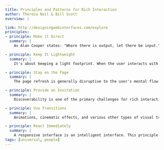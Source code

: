 ```yaml
---
title: Principles and Patterns for Rich Interaction
author: Theresa Neil & Bill Scott
overview: |

link: http://designingwebinterfaces.com/explore
principles:
- principle: Make it Direct
  summary: |
    As Alan Cooper states: "Where there is output, let there be input." This is the principle of direct manipulation. For example, instead of going to a separate page to edit content it can be done inline, directly in the context of the page.

- principle: Keep It Lightweight
  summary: |
    It's about keeping a light footprint. When the user interacts with the application it should be in a way that causes the least amount of physical and mental effort. A primary way to create a light footprint is through the use of Contextual Tools.

- principle: Stay on the Page
  summary: |
    The page refresh is generally disruptive to the user's mental flow. The default on the web is to go from page-to-page for every action. Now that we are no longer bound by those technical limitations, we can decide when to keep the user on the page and in the flow.

- principle: Provide an Invitation
  summary: |
    Discoverability is one of the primary challenges for rich interaction on the Web. A feature is useless if users don't discover it. A key way to improve discoverability is to provide invitations. Invitations cue the user to the next level of interaction.

- principle: Use Transitions
  summary: |
    Animations, cinematic effects, and various other types of visual transitions can be powerful techniques to enhance engagement and communication.

- principle: React Immediately
  summary: |
    A responsive interface is an intelligent interface. This principle explores how to make a rich experience by using lively responses.
tags: [universal, people]
---
```

